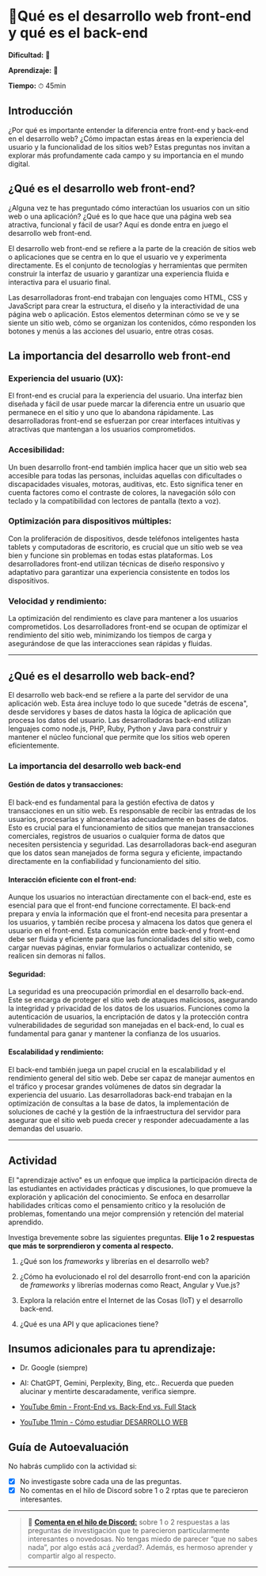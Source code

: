 # 🔹Qué es el desarrollo web front-end y qué es el back-end

**Dificultad:** 🌻 

**Aprendizaje:** 🍯 

**Tiempo:** ⏱ 45min

## Introducción

¿Por qué es importante entender la diferencia entre front-end y back-end en el desarrollo web? ¿Cómo impactan estas áreas en la experiencia del usuario y la funcionalidad de los sitios web? Estas preguntas nos invitan a explorar más profundamente cada campo y su importancia en el mundo digital.

## ¿Qué es el desarrollo web front-end?

¿Alguna vez te has preguntado cómo interactúan los usuarios con un sitio web o una aplicación? ¿Qué es lo que hace que una página web sea atractiva, funcional y fácil de usar? Aquí es donde entra en juego el desarrollo web front-end.

El desarrollo web front-end se refiere a la parte de la creación de sitios web o aplicaciones que se centra en lo que el usuario ve y experimenta directamente. Es el conjunto de tecnologías y herramientas que permiten construir la interfaz de usuario y garantizar una experiencia fluida e interactiva para el usuario final.

Las desarrolladoras front-end trabajan con lenguajes como HTML, CSS y JavaScript para crear la estructura, el diseño y la interactividad de una página web o aplicación. Estos elementos determinan cómo se ve y se siente un sitio web, cómo se organizan los contenidos, cómo responden los botones y menús a las acciones del usuario, entre otras cosas.

## La importancia del desarrollo web front-end

### Experiencia del usuario (UX):

El front-end es crucial para la experiencia del usuario. Una interfaz bien diseñada y fácil de usar puede marcar la diferencia entre un usuario que permanece en el sitio y uno que lo abandona rápidamente. Las desarrolladoras front-end se esfuerzan por crear interfaces intuitivas y atractivas que mantengan a los usuarios comprometidos.

### Accesibilidad:

Un buen desarrollo front-end también implica hacer que un sitio web sea accesible para todas las personas, incluidas aquellas con dificultades o discapacidades visuales, motoras, auditivas, etc. Esto significa tener en cuenta factores como el contraste de colores, la navegación sólo con teclado y la compatibilidad con lectores de pantalla (texto a voz).

### Optimización para dispositivos múltiples:

Con la proliferación de dispositivos, desde teléfonos inteligentes hasta tablets y computadoras de escritorio, es crucial que un sitio web se vea bien y funcione sin problemas en todas estas plataformas. Los desarrolladores front-end utilizan técnicas de diseño responsivo y adaptativo para garantizar una experiencia consistente en todos los dispositivos.

### Velocidad y rendimiento:

La optimización del rendimiento es clave para mantener a los usuarios comprometidos. Los desarrolladores front-end se ocupan de optimizar el rendimiento del sitio web, minimizando los tiempos de carga y asegurándose de que las interacciones sean rápidas y fluidas.

---

## ¿Qué es el desarrollo web back-end?

El desarrollo web back-end se refiere a la parte del servidor de una aplicación web. Esta área incluye todo lo que sucede "detrás de escena", desde servidores y bases de datos hasta la lógica de aplicación que procesa los datos del usuario. Las desarrolladoras back-end utilizan lenguajes como node.js, PHP, Ruby, Python y Java para construir y mantener el núcleo funcional que permite que los sitios web operen eficientemente.

### La importancia del desarrollo web back-end

#### Gestión de datos y transacciones:

El back-end es fundamental para la gestión efectiva de datos y transacciones en un sitio web. Es responsable de recibir las entradas de los usuarios, procesarlas y almacenarlas adecuadamente en bases de datos. Esto es crucial para el funcionamiento de sitios que manejan transacciones comerciales, registros de usuarios o cualquier forma de datos que necesiten persistencia y seguridad. Las desarrolladoras back-end aseguran que los datos sean manejados de forma segura y eficiente, impactando directamente en la confiabilidad y funcionamiento del sitio.

#### Interacción eficiente con el front-end:

Aunque los usuarios no interactúan directamente con el back-end, este es esencial para que el front-end funcione correctamente. El back-end prepara y envía la información que el front-end necesita para presentar a los usuarios, y también recibe procesa y almacena los datos que genera el usuario en el front-end. Esta comunicación entre back-end y front-end debe ser fluida y eficiente para que las funcionalidades del sitio web, como cargar nuevas páginas, enviar formularios o actualizar contenido, se realicen sin demoras ni fallos.

#### Seguridad:

La seguridad es una preocupación primordial en el desarrollo back-end. Este se encarga de proteger el sitio web de ataques maliciosos, asegurando la integridad y privacidad de los datos de los usuarios. Funciones como la autenticación de usuarios, la encriptación de datos y la protección contra vulnerabilidades de seguridad son manejadas en el back-end, lo cual es fundamental para ganar y mantener la confianza de los usuarios.

#### Escalabilidad y rendimiento:

El back-end también juega un papel crucial en la escalabilidad y el rendimiento general del sitio web. Debe ser capaz de manejar aumentos en el tráfico y procesar grandes volúmenes de datos sin degradar la experiencia del usuario. Las desarrolladoras back-end trabajan en la optimización de consultas a la base de datos, la implementación de soluciones de caché y la gestión de la infraestructura del servidor para asegurar que el sitio web pueda crecer y responder adecuadamente a las demandas del usuario.

---

## Actividad

El "aprendizaje activo" es un enfoque que implica la participación directa de las estudiantes en actividades prácticas y discusiones, lo que promueve la exploración y aplicación del conocimiento. Se enfoca en desarrollar habilidades críticas como el pensamiento crítico y la resolución de problemas, fomentando una mejor comprensión y retención del material aprendido.

Investiga brevemente sobre las siguientes preguntas. **Elije 1 o 2 respuestas que más te sorprendieron y comenta al respecto.**

1. ¿Qué son los *frameworks* y librerías en el desarrollo web?

2. ¿Cómo ha evolucionado el rol del desarrollo front-end con la aparición de *frameworks* y librerías modernas como React, Angular y Vue.js?

3. Explora la relación entre el Internet de las Cosas (IoT) y el desarrollo back-end.

4. ¿Qué es una API y que aplicaciones tiene?

## Insumos adicionales para tu aprendizaje:

- Dr. Google (siempre)

- AI: ChatGPT, Gemini, Perplexity, Bing, etc.. Recuerda que pueden alucinar y mentirte descaradamente, verifica siempre.

- [YouTube 6min - Front-End vs. Back-End vs. Full Stack](https://youtu.be/yxTxhE_CCVs?si=j7gQKXVgidbVBTRl)

- [YouTube 11min - Cómo estudiar DESARROLLO WEB](https://youtu.be/c-zAREbLPE0?si=n-cDrkWvxlmb-shk)

## Guía de Autoevaluación

No habrás cumplido con la actividad si:

- [x] No investigaste sobre cada una de las preguntas.
- [x] No comentas en el hilo de Discord sobre 1 o 2 rptas que te parecieron interesantes.

---

> 💬 [**Comenta en el hilo de Discord:**](https://discord.com/channels/1209273049304666113/1238540671535812699) sobre 1 o 2 respuestas a las preguntas de investigación que te parecieron particularmente interesantes o novedosas. No tengas miedo de parecer “que no sabes nada”, por algo estás acá ¿verdad?. Además, es hermoso aprender y compartir algo al respecto.

---